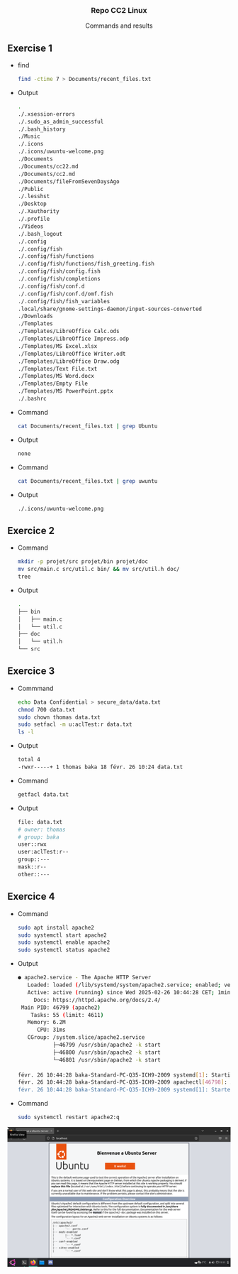 <br />
<div align="center">
  <h3 align="center">Repo CC2 Linux</h3>

  <p align="center">
  	Commands and results
  </p>
</div>



<!-- CC2 -->
## Exercise 1

* find
  ```sh
  find -ctime 7 > Documents/recent_files.txt
  ```

* Output
  ```sh
  .
  ./.xsession-errors
  ./.sudo_as_admin_successful
  ./.bash_history
  ./Music
  ./.icons
  ./.icons/uwuntu-welcome.png
  ./Documents
  ./Documents/cc22.md
  ./Documents/cc2.md
  ./Documents/fileFromSevenDaysAgo
  ./Public
  ./.lesshst
  ./Desktop
  ./.Xauthority
  ./.profile
  ./Videos
  ./.bash_logout
  ./.config
  ./.config/fish
  ./.config/fish/functions
  ./.config/fish/functions/fish_greeting.fish
  ./.config/fish/config.fish
  ./.config/fish/completions
  ./.config/fish/conf.d
  ./.config/fish/conf.d/omf.fish
  ./.config/fish/fish_variables
  .local/share/gnome-settings-daemon/input-sources-converted
  ./Downloads
  ./Templates
  ./Templates/LibreOffice Calc.ods
  ./Templates/LibreOffice Impress.odp
  ./Templates/MS Excel.xlsx
  ./Templates/LibreOffice Writer.odt
  ./Templates/LibreOffice Draw.odg
  ./Templates/Text File.txt
  ./Templates/MS Word.docx
  ./Templates/Empty File
  ./Templates/MS PowerPoint.pptx
  ./.bashrc
  ```  

* Command 
  ```sh
  cat Documents/recent_files.txt | grep Ubuntu
  ```
* Output
  ```sh
  none
  ```

* Command 
  ```sh
  cat Documents/recent_files.txt | grep uwuntu                                                                                                                                                                       1 (0.002s) < 10:- output :
  ```
* Output
  ```sh
  ./.icons/uwuntu-welcome.png
  ```

## Exercice 2

* Command
  ```sh
  mkdir -p projet/src projet/bin projet/doc
  mv src/main.c src/util.c bin/ && mv src/util.h doc/
  tree
  ```
* Output 
  ```sh
  .
  ├── bin
  │   ├── main.c
  │   └── util.c
  ├── doc
  │   └── util.h
  └── src
  ```

## Exercice 3
* Commmand
  ```sh
  echo Data Confidential > secure_data/data.txt
  chmod 700 data.txt
  sudo chown thomas data.txt
  sudo setfacl -m u:aclTest:r data.txt
  ls -l
  ```
* Output
  ```sh
  total 4
  -rwxr-----+ 1 thomas baka 18 févr. 26 10:24 data.txt
  ```
* Command
  ```sh
  getfacl data.txt
  ```
* Output
  ```sh
  file: data.txt
  # owner: thomas
  # group: baka
  user::rwx
  user:aclTest:r--
  group::---
  mask::r--
  other::---
  ```

## Exercice 4
* Command 
  ```sh 
  sudo apt install apache2
  sudo systemctl start apache2
  sudo systemctl enable apache2
  sudo systemctl status apache2
  ```
* Output 
  ```sh
  ● apache2.service - The Apache HTTP Server
     Loaded: loaded (/lib/systemd/system/apache2.service; enabled; vendor preset: enabled)
     Active: active (running) since Wed 2025-02-26 10:44:28 CET; 1min 58s ago
       Docs: https://httpd.apache.org/docs/2.4/
   Main PID: 46799 (apache2)
      Tasks: 55 (limit: 4611)
     Memory: 6.2M
        CPU: 31ms
     CGroup: /system.slice/apache2.service
             ├─46799 /usr/sbin/apache2 -k start
             ├─46800 /usr/sbin/apache2 -k start
             └─46801 /usr/sbin/apache2 -k start

  févr. 26 10:44:28 baka-Standard-PC-Q35-ICH9-2009 systemd[1]: Starting The Apache HTTP Server...
  févr. 26 10:44:28 baka-Standard-PC-Q35-ICH9-2009 apachectl[46798]: AH00558: apache2: Could not reliably determine the server's fully qualified domain name, using 127.0.1.1. Set the 'ServerName' directive globally to suppress this message
  févr. 26 10:44:28 baka-Standard-PC-Q35-ICH9-2009 systemd[1]: Started The Apache HTTP Server.
  ```

* Command 
  ```sh
  sudo systemctl restart apache2:q
  ```
![html](screeshotHtml.png)




